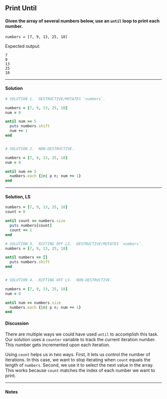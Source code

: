 ## Print Until
#### Given the array of several numbers below, use an `until` loop to print each number.
`numbers = [7, 9, 13, 25, 18]`

Expected output:

```
7
9
13
25
18
```
___
#### Solution
```ruby
# SOLUTION 1.  DESTRUCTIVE/MUTATES `numbers`.

numbers = [7, 9, 13, 25, 18]
num = 0

until num == 5
  puts numbers.shift
  num += 1
end


# SOLUTION 2.  NON-DESTRUCTIVE.

numbers = [7, 9, 13, 25, 18]
num = 0

until num == 5
  numbers.each {|n| p n; num += 1}
end
```
___
#### Solution, LS
```ruby
numbers = [7, 9, 13, 25, 18]
count = 0

until count == numbers.size
  puts numbers[count]
  count += 1
end
```
```ruby
# SOLUTION 3.  RIFTING OFF LS.  DESTRUCTIVE/MUTATES `numbers`.
numbers = [7, 9, 13, 25, 18]

until numbers == []
  puts numbers.shift
end


# SOLUTION 4.  RIFTING OFF LS.  NON-DESTRUCTIVE.

numbers = [7, 9, 13, 25, 18]
num = 0

until num == numbers.size
  numbers.each {|n| p n; num += 1}
end
```
#### Discussion
There are multiple ways we could have used `until` to accomplish this task. Our solution uses a `counter` variable to track the current iteration number. This number gets incremented upon each iteration.

Using `count` helps us in two ways. First, it lets us control the number of iterations. In this case, we want to stop iterating when `count` equals the length of `numbers`. Second, we use it to select the next value in the array. This works because `count` matches the index of each number we want to print.
___
#### Notes
